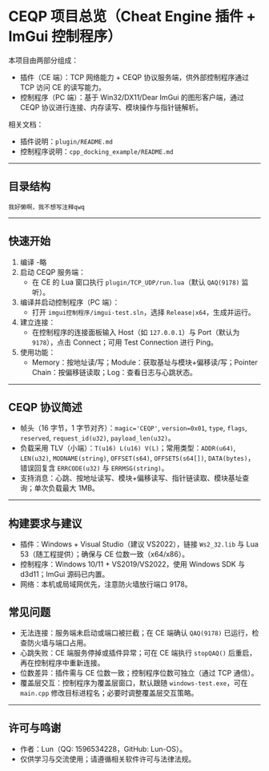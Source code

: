 # CEQP 项目总览（Cheat Engine 插件 + ImGui 控制程序）

本项目由两部分组成：
- 插件（CE 端）：TCP 网络能力 + CEQP 协议服务端，供外部控制程序通过 TCP 访问 CE 的读写能力。
- 控制程序（PC 端）：基于 Win32/DX11/Dear ImGui 的图形客户端，通过 CEQP 协议进行连接、内存读写、模块操作与指针链解析。

相关文档：
- 插件说明：`plugin/README.md`
- 控制程序说明：`cpp_docking_example/README.md`

---

## 目录结构
```
我好懒啊，我不想写注释qwq
```

---

## 快速开始
1. 编译
    -略
2. 启动 CEQP 服务端：
   - 在 CE 的 Lua 窗口执行 `plugin/TCP_UDP/run.lua`（默认 `QAQ(9178)` 监听）。
3. 编译并启动控制程序（PC 端）：
   - 打开 `imgui控制程序/imgui-test.sln`，选择 `Release|x64`，生成并运行。
4. 建立连接：
   - 在控制程序的连接面板输入 Host（如 `127.0.0.1`）与 Port（默认为 `9178`），点击 Connect；可用 Test Connection 进行 Ping。
5. 使用功能：
   - Memory：按地址读/写；Module：获取基址与模块+偏移读/写；Pointer Chain：按偏移链读取；Log：查看日志与心跳状态。

---

## CEQP 协议简述
- 帧头（16 字节，1 字节对齐）：`magic='CEQP'`, `version=0x01`, `type`, `flags`, `reserved`, `request_id(u32)`, `payload_len(u32)`。
- 负载采用 TLV（小端）：`T(u16) L(u16) V(L)`；常用类型：`ADDR(u64)`, `LEN(u32)`, `MODNAME(string)`, `OFFSET(s64)`, `OFFSETS(s64[])`, `DATA(bytes)`，错误回复含 `ERRCODE(u32)` 与 `ERRMSG(string)`。
- 支持消息：心跳、按地址读写、模块+偏移读写、指针链读取、模块基址查询；单次负载最大 1MB。

---

## 构建要求与建议
- 插件：Windows + Visual Studio（建议 VS2022），链接 `Ws2_32.lib` 与 Lua 53（随工程提供）；确保与 CE 位数一致（x64/x86）。
- 控制程序：Windows 10/11 + VS2019/VS2022，使用 Windows SDK 与 d3d11；ImGui 源码已内置。
- 网络：本机或局域网优先，注意防火墙放行端口 9178。

## 常见问题
- 无法连接：服务端未启动或端口被拦截；在 CE 端确认 `QAQ(9178)` 已运行，检查防火墙与端口占用。
- 心跳失败：CE 端服务停掉或插件异常；可在 CE 端执行 `stopQAQ()` 后重启，再在控制程序中重新连接。
- 位数差异：插件需与 CE 位数一致；控制程序位数可独立（通过 TCP 通信）。
- 覆盖层交互：控制程序为覆盖层窗口，默认跟随 `windows-test.exe`，可在 `main.cpp` 修改目标进程名；必要时调整覆盖层交互策略。

---

## 许可与鸣谢
- 作者：Lun（QQ: 1596534228，GitHub: Lun-OS）。
- 仅供学习与交流使用；请遵循相关软件许可与法律法规。
